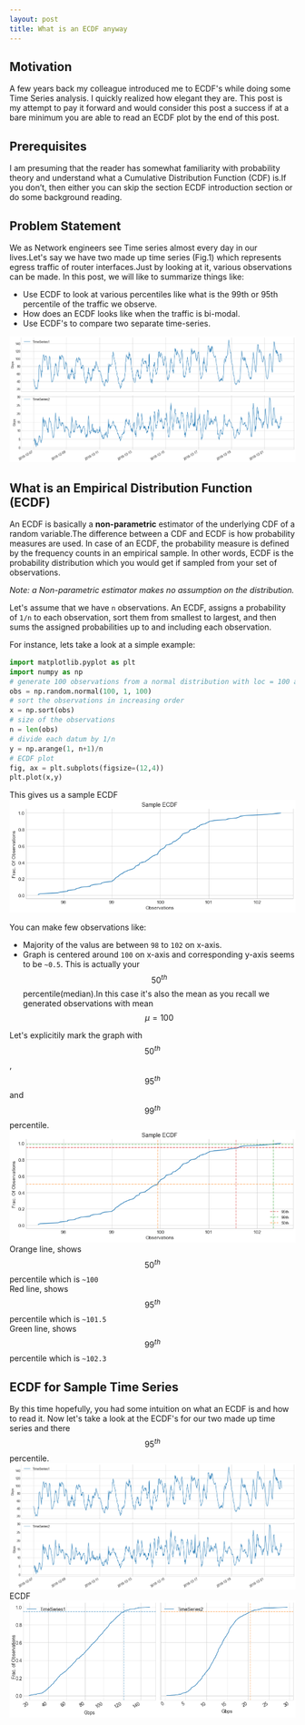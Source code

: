 ```yaml
---
layout: post
title: What is an ECDF anyway
---
```


## Motivation
A few years back my colleague introduced me to ECDF's while doing some Time Series analysis. I quickly realized how elegant they are. This post is my attempt to pay it forward and would consider this post a success if at a bare minimum you are able to read an ECDF plot by the end of this post.

## Prerequisites
I am presuming that the reader has somewhat familiarity with probability theory and understand what a Cumulative Distribution Function (CDF) is.If you don’t, then either you can skip the section ECDF introduction section or do some background reading.

## Problem Statement
We as Network engineers see Time series almost every day in our lives.Let's say we have two made up time series (Fig.1) which represents egress traffic of router interfaces.Just by looking at it, various observations can be made. In this post, we will like to summarize things like:
 * Use ECDF to look at various percentiles like what is the 99th or 95th percentile of the traffic we observe.
 * How does an ECDF looks like when the traffic is bi-modal.
 * Use ECDF's to compare two separate time-series.
 
 ![Sample Time Series](/images/post1/fig_1.png "Sample Time Series")

## What is an Empirical Distribution Function (ECDF)
An ECDF is basically a **non-parametric** estimator of the underlying CDF of a random variable.The difference between a CDF and ECDF is how probability measures are used. In case of an ECDF, the probability measure is defined by the frequency counts in an empirical sample. In other words, ECDF is the probability distribution which you would get if sampled from your set of observations.

_Note: a Non-parametric estimator makes no assumption on the distribution._

Let's assume that we have `n` observations. An ECDF, assigns a probability of `1/n` to each observation, sort them from smallest to largest, and then sums the assigned probabilities up to and including each observation.

For instance, lets take a look at a simple example:

```python
import matplotlib.pyplot as plt
import numpy as np
# generate 100 observations from a normal distribution with loc = 100 and size =1.
obs = np.random.normal(100, 1, 100)
# sort the observations in increasing order
x = np.sort(obs)
# size of the observations
n = len(obs)
# divide each datum by 1/n 
y = np.arange(1, n+1)/n
# ECDF plot
fig, ax = plt.subplots(figsize=(12,4))
plt.plot(x,y)
```
This gives us a sample ECDF
 ![Sample ECDF](/images/post1/fig_2.png "Sample ECDF")

You can make few observations like: 
- Majority of the valus are between `98` to `102` on x-axis.
- Graph is centered around `100` on x-axis and corresponding y-axis seems to be `~0.5`. This is actually your $$ 50^{th} $$ 
percentile(median).In this case it's also the mean as you recall we generated observations with mean $$ \mu = 100 $$ 

Let's explicitily mark the graph with $$ 50^{th} $$, $$ 95^{th} $$ and $$ 99^{th} $$ percentile.
 ![Percentiles](/images/post1/fig_3.png "Sample ECDF Percentiles")
 Orange line, shows $$ 50^{th} $$ percentile which is `~100`<br>
 Red line, shows $$ 95^{th} $$ percentile which is `~101.5`<br>
 Green line, shows $$ 99^{th} $$ percentile which is `~102.3`<br>
 
 ## ECDF for Sample Time Series
 By this time hopefully, you had some intuition on what an ECDF is and how to read it. Now let's take a look at the ECDF's
 for our two made up time series and there $$ 95^{th} $$ percentile.
 ![Sample Time Series](/images/post1/fig_1.png "Sample Time Series")
 ECDF
 ![Sample Time Series ECDF](/images/post1/fig_4.png "Sample Time Series ECDF")
 
 
 
